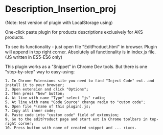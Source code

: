 # Description_Insertion_proj
(Note: test version of plugin with LocalStorage using)

One-click paste plugin for products descriptions exclusively for AKS products.

To see its functionality - just open file "EditProduct.html" in browser.
Plugin will append in top right corner.
Absolutely all functionality is in index.js file. (JS written in ES5-ES6 only)



This plugin works as a "Snippet" in Chrome Dev tools. But there is one "step-by-step" way to easy-using:

    1. In Chrome Extensions site you need to find "Inject Code" ext. and install it to your browser;
    2. Open extension and click "Options";
    3. Then press "New" button;
    4. At line with name "Type" select "js" radio;
    5. At line with name "Code Source" change radio to "cutom code";
    6. Open file *(name of this plugin).js;
    7. Copy all inner code;
    8. Paste code into "custom code" field of extension;
    9. Go to the editProduct page and start ext in Chrome toolbars in top-right corner;
    10. Press button with name of created snippet and ... тішся.
